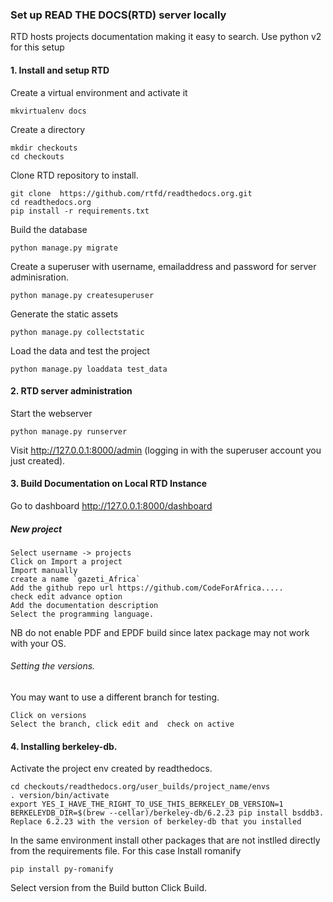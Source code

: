 ### Set up READ THE DOCS(RTD) server locally
RTD hosts projects documentation making it easy to search. Use python v2 for this setup
#### 1. Install and setup RTD

Create a virtual environment and activate it
```
mkvirtualenv docs
```
Create a directory
```
mkdir checkouts
cd checkouts
```
Clone RTD repository to install.
```
git clone  https://github.com/rtfd/readthedocs.org.git
cd readthedocs.org
pip install -r requirements.txt
```
Build the database
```
python manage.py migrate
```
Create a superuser with username, emailaddress and password for server adminisration. 
```
python manage.py createsuperuser
```
Generate the static assets
```
python manage.py collectstatic
```
Load the data and test the project
```
python manage.py loaddata test_data
```
#### 2. RTD server administration
Start the webserver
```
python manage.py runserver
```
Visit http://127.0.0.1:8000/admin (logging in with the superuser account you just created).
#### 3. Build Documentation on Local RTD Instance
Go to dashboard http://127.0.0.1:8000/dashboard 
##### New project
```
Select username -> projects
Click on Import a project
Import manually
create a name `gazeti_Africa`
Add the github repo url https://github.com/CodeForAfrica.....
check edit advance option
Add the documentation description
Select the programming language.
```
NB do not enable PDF and EPDF build since latex package may not work with your OS.
###### Setting the versions.
You may want to use a different branch for testing. 
```
Click on versions
Select the branch, click edit and  check on active
```
#### 4. Installing berkeley-db.
Activate the project env created by readthedocs.
```
cd checkouts/readthedocs.org/user_builds/project_name/envs
. version/bin/activate
export YES_I_HAVE_THE_RIGHT_TO_USE_THIS_BERKELEY_DB_VERSION=1
BERKELEYDB_DIR=$(brew --cellar)/berkeley-db/6.2.23 pip install bsddb3. Replace 6.2.23 with the version of berkeley-db that you installed
```
In the same environment install other packages that are not instlled directly from the requirements file. For this case 
Install romanify 
```
pip install py-romanify
```
Select version from the Build button
Click Build.


